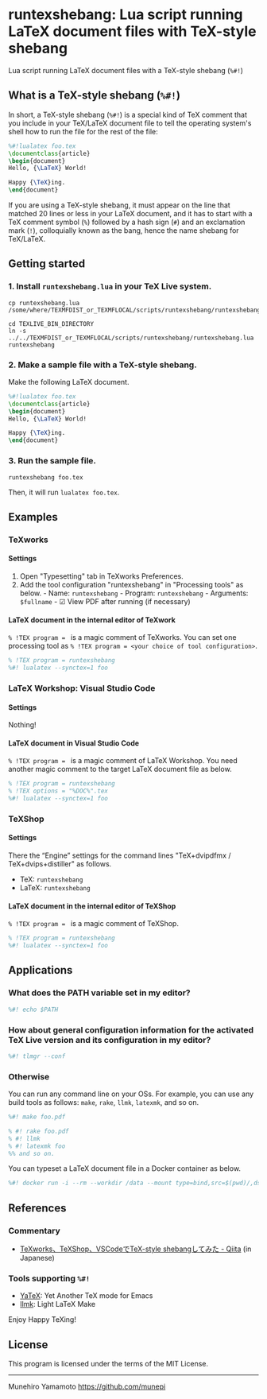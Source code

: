 # runtexshebang: Lua script running LaTeX document files with TeX-style shebang

Lua script running LaTeX document files with a TeX-style shebang (`%#!`)

## What is a TeX-style shebang (`%#!`)

In short, a TeX-style shebang (`%#!`) is a special kind of TeX comment 
that you include in your TeX/LaTeX document file to tell the operating system's 
shell how to run the file for the rest of the file: 

``` latex
%#!lualatex foo.tex
\documentclass{article}
\begin{document}
Hello, {\LaTeX} World!

Happy {\TeX}ing.
\end{document}
```

If you are using a TeX-style shebang, it must appear on the line that 
matched 20 lines or less in your LaTeX document, and it has to start with 
a TeX comment symbol (`%`) followed by a hash sign (`#`) and an exclamation mark (`!`), 
colloquially known as the bang, hence the name shebang for TeX/LaTeX. 


## Getting started

### 1. Install `runtexshebang.lua` in your TeX Live system.

``` shell
cp runtexshebang.lua /some/where/TEXMFDIST_or_TEXMFLOCAL/scripts/runtexshebang/runtexshebang.lua

cd TEXLIVE_BIN_DIRECTORY
ln -s ../../TEXMFDIST_or_TEXMFLOCAL/scripts/runtexshebang/runtexshebang.lua runtexshebang
```

### 2. Make a sample file with a TeX-style shebang.

Make the following LaTeX document. 

``` latex
%#!lualatex foo.tex
\documentclass{article}
\begin{document}
Hello, {\LaTeX} World!

Happy {\TeX}ing.
\end{document}
```

### 3. Run the sample file.

``` shell
runtexshebang foo.tex
```

Then, it will run `lualatex foo.tex`.


## Examples

### TeXworks

#### Settings

1. Open "Typesetting" tab in TeXworks Preferences.
2. Add the tool configuration "runtexshebang" in "Processing tools" as below.
        - Name: `runtexshebang`
        - Program: `runtexshebang`
        - Arguments: `$fullname`
        - ☑ View PDF after running (if necessary)

#### LaTeX document in the internal editor of TeXwork

`% !TEX program = ` is a magic comment of TeXworks.
You can set one processing tool as 
`% !TEX program = <your choice of tool configuration>`.

``` latex
% !TEX program = runtexshebang
%#! lualatex --synctex=1 foo
```


### LaTeX Workshop: Visual Studio Code

#### Settings

Nothing!

#### LaTeX document in Visual Studio Code

`% !TEX program = ` is a magic comment of LaTeX Workshop.
You need another magic comment to the target LaTeX document file as below. 

``` latex
% !TEX program = runtexshebang
% !TEX options = "%DOC%".tex
%#! lualatex --synctex=1 foo
```


### TeXShop

#### Settings

There the “Engine” settings for the command lines "TeX+dvipdfmx / TeX+dvips+distiller" as follows. 

* TeX: `runtexshebang`
* LaTeX: `runtexshebang`

#### LaTeX document in the internal editor of TeXShop

`% !TEX program = ` is a magic comment of TeXShop.

``` latex
% !TEX program = runtexshebang
%#! lualatex --synctex=1 foo
```


## Applications

### What does the PATH variable set in my editor?

``` latex
%#! echo $PATH
```

### How about general configuration information for the activated TeX Live version and its configuration in my editor?

``` latex
%#! tlmgr --conf
```

### Otherwise

You can run any command line on your OSs.
For example, you can use any build tools as follows: 
`make`, `rake`, `llmk`, `latexmk`, and so on.

``` latex
%#! make foo.pdf

% #! rake foo.pdf
% #! llmk
% #! latexmk foo
%% and so on.
```

You can typeset a LaTeX document file in a Docker container as below. 

``` latex
%#! docker run -i --rm --workdir /data --mount type=bind,src=$(pwd)/,dst=/data/   bar/foo     lualatex foo
```


## References

### Commentary

* [TeXworks、TeXShop、VSCodeでTeX-style shebangしてみた - Qiita](https://qiita.com/munepi/items/a30c68133cfffbf4d189) (in Japanese)

### Tools supporting `%#!`

* [YaTeX](https://www.yatex.org/): Yet Another TeX mode for Emacs
* [llmk](https://github.com/wtsnjp/llmk): Light LaTeX Make



Enjoy Happy TeXing!


## License

This program is licensed under the terms of the MIT License.

--------------------

Munehiro Yamamoto
https://github.com/munepi
